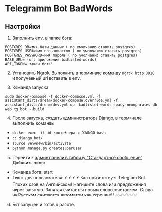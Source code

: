 # Telegramm Bot BadWords

## Настройки
1) Заполнить env, в папке бота:
````
POSTGRES_DB=имя базы данных ( по умолчанию ставить postgres)
POSTGRES_USER=имя пользователя ( по умолчанию ставить postgres)
POSTGRES_PASSWORD=имя пароль ( по умолчанию ставить postgres)
BASE_URL= (url приложения badlisted-words)
API_TOKEN='токен бота'
````
2) Установить [Ngrok](https://ngrok.com/). Выполнить в терминале команду `ngrok http 8018` и полученный url вставить в env.

3) Команда запуска:
````
sudo docker-compose -f docker-compose.yml -f assistant_dists/dream/docker-compose.override.yml -f assistant_dists/dream/dev.yml up  badlisted-words spacy-nounphrases db web tg_bot --build
````
4) После запуска, создать администратора Django, в терминале выполнить команды 
- `docker exec -it id контейнера с DJANGO bash`
- `cd django_bot/`
- `source venvnew/bin/activate`
- `python manage.py createsuperuser`
5) Перейти в [админ панели в таблицу "Стандартное сообщение"](http://0.0.0.0:8000/admin/bot/standardmessages/). Добавить поля:
- Команда бота: start
- Текст для пользователя: ⚡️ ⚡️ ⚡️ ⚡️
Вас приветствует Telegram Bot Плохих слов на Английском!
Напишите слова или предложения через запятую. 
Запятая считается новым словосочетанием.
Слова на Русском считаются автоматом как хорошие!!!
✅✅✅✅✅✅
6) Бот запущен и готов к работе.

